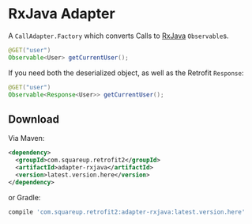 RxJava Adapter
==============

A `CallAdapter.Factory` which converts Calls to [RxJava][1] `Observable`s.

```java
@GET("user")
Observable<User> getCurrentUser();
```
If you need both the deserialized object, as well as the Retrofit `Response`:
```java
@GET("user")
Observable<Response<User>> getCurrentUser();
```

Download
--------

Via Maven:
```xml
<dependency>
  <groupId>com.squareup.retrofit2</groupId>
  <artifactId>adapter-rxjava</artifactId>
  <version>latest.version.here</version>
</dependency>
```
or Gradle:
```groovy
compile 'com.squareup.retrofit2:adapter-rxjava:latest.version.here'
```

 [1]: https://github.com/ReactiveX/RxJava
